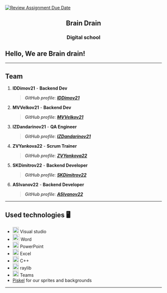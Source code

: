 [![Review Assignment Due Date](https://classroom.github.com/assets/deadline-readme-button-24ddc0f5d75046c5622901739e7c5dd533143b0c8e959d652212380cedb1ea36.svg)](https://classroom.github.com/a/j7IzDSQi)
<h2 align="center">Brain Drain</h1>
<h3 align="center">Digital school</h3>

## Hello, We are Brain drain!
---
 
 ## Team
1. **IDDimov21** - **Backend Dev**	
   > ***GitHub profile***: [***IDDimov21***](https://github.com/IDDimov21)	
   
2. **MVVelkov21** - **Backend Dev** 
   > ***GitHub profile***: [***MVVelkov21***](https://github.com/MVVelkov21)

3. **IZDandarinov21** - **QA Engineer**	
   > ***GitHub profile***: [***IZDandarinov21***](https://github.com/IZDandarinov21)	

4. **ZVYankova22** - **Scrum Trainer**	
   > ***GitHub profile***: [***ZVYankova22***](https://github.com/ZVYankova22)	

5. **SKDimitrov22** - **Backend Developer**	
   > ***GitHub profile***: [***SKDimitrov22***](https://github.com/SKDimitrov22)	

6. **ASIvanov22** - **Backend Developer**	
   > ***GitHub profile***: [***ASIvanov22***](https://github.com/ASIvanov22)	

---

## Used technologies 🖥️
- <img src="https://user-images.githubusercontent.com/85344134/175822710-50145fd8-297a-4cb0-adaf-619ce5585e69.png" width="20"> Visual studio
- <img src="https://user-images.githubusercontent.com/85344134/175822623-c0c00191-22b9-4917-9eb5-cb8868fd0a23.png" width="22"> Word
- <img src="https://upload.wikimedia.org/wikipedia/commons/thumb/0/0d/Microsoft_Office_PowerPoint_%282019%E2%80%93present%29.svg/640px-Microsoft_Office_PowerPoint_%282019%E2%80%93present%29.svg.png" width="20"> PowerPoint
- <img src="https://upload.wikimedia.org/wikipedia/commons/thumb/3/34/Microsoft_Office_Excel_%282019%E2%80%93present%29.svg/2203px-Microsoft_Office_Excel_%282019%E2%80%93present%29.svg.png" width="20"> Excel
- <img src="https://user-images.githubusercontent.com/85344134/175822844-50fdef40-52f7-4d65-9c2e-b55bbec1fca3.png" width="20"> C++
- <img src="[https://user-images.githubusercontent.com/85344134/175822844-50fdef40-52f7-4d65-9c2e-b55bbec1fca3.png](https://upload.wikimedia.org/wikipedia/commons/f/f4/Raylib_logo.png)" width="20"> raylib
- <img src="[https://user-images.githubusercontent.com/85344134/175822844-50fdef40-52f7-4d65-9c2e-b55bbec1fca3.png](https://upload.wikimedia.org/wikipedia/commons/thumb/c/c9/Microsoft_Office_Teams_%282018%E2%80%93present%29.svg/1200px-Microsoft_Office_Teams_%282018%E2%80%93present%29.svg.png)" width="20"> Teams
- <a href = "https://www.piskelapp.com/">Piskel</a> for our sprites and backgrounds
---
